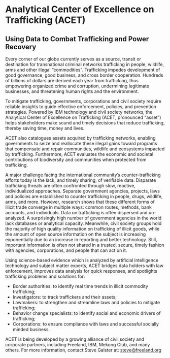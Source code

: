 # Analytical Center of Excellence on Trafficking (ACET)
## Using Data to Combat Trafficking and Power Recovery
Every corner of our globe currently serves as a source, transit or destination for transnational criminal networks trafficking in people, wildlife, arms and other illegal “commodities”. Trafficking impedes development of good governance, good business, and cross border cooperation. Hundreds of billions of dollars are derived each year from trafficking, thus empowering organized crime and corruption, undermining legitimate businesses, and threatening human rights and the environment.

To mitigate trafficking, governments, corporations and civil society require reliable insights to guide effective enforcement, policies, and prevention strategies. Powered by IBM technology and civil society networks, the Analytical Center of Excellence on Trafficking (ACET, pronounced “asset”) helps stakeholders make sound and timely decisions that reduce trafficking, thereby saving time, money and lives.

ACET also catalogues assets acquired by trafficking networks, enabling governments to seize and reallocate these illegal gains toward programs that compensate and repair communities, wildlife and ecosystems impacted by trafficking. Furthermore, ACET evaluates the economic and societal contributions of biodiversity and communities when protected from trafficking.

A major challenge facing the international community’s counter-trafficking efforts today is the lack, and timely sharing, of verifiable data. Disparate trafficking threats are often confronted through slow, reactive, individualized approaches. Separate government agencies, projects, laws and policies are established to counter trafficking in people, drugs, wildlife, arms, and more. However, research shows that these different forms of illicit trade converge in multiple ways: common routes, methods, bank accounts, and individuals. Data on trafficking is often dispersed and un-analyzed. A surprisingly high number of government agencies in the world lack databases or analytical capacity. Meanwhile, civil society groups hold the majority of high quality information on trafficking of illicit goods, while the amount of open source information on the subject is increasing exponentially due to an increase in reporting and better technology. Still, important information is often not shared in a trusted, secure, timely fashion with agencies, corporations, and people that can act on it.

Using science-based evidence which is analyzed by artificial intelligence technology and subject matter experts, ACET bridges data holders with law enforcement, improves data analysis for quick responses, and spotlights trafficking problems and solutions for:
* Border authorities: to identify real time trends in illicit commodity trafficking;
* Investigators: to track traffickers and their assets;
* Lawmakers: to strengthen and streamline laws and policies to mitigate trafficking;
* Behavior change specialists: to identify social and economic drivers of trafficking;
* Corporations: to ensure compliance with laws and successful socially minded business.

ACET is being developed by a growing alliance of civil society and corporate partners, including Freeland, IBM, Mekong Club, and many others. For more information, contact Steve Galster at: steve@freeland.org
